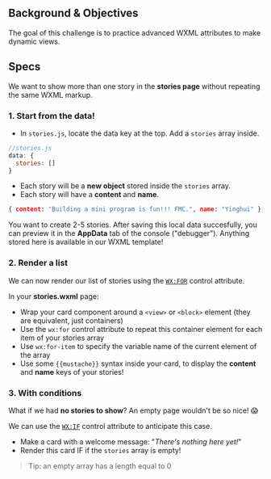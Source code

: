 ## Background & Objectives

The goal of this challenge is to practice advanced WXML attributes to make dynamic views.

## Specs

We want to show more than one story in the **stories page** without repeating the same WXML markup.

### 1. Start from the data!

- In `stories.js`, locate the data key at the top. Add a `stories` array inside.

```js
//stories.js
data: {
  stories: []
}
```

- Each story will be a **new object** stored inside the `stories` array.
- Each story will have a **content** and **name**.

```json
{ content: "Building a mini program is fun!!! FMC.", name: "Yinghui" },
```

You want to create 2-5 stories. After saving this local data succesfully, you can preview it in the **AppData** tab of the console ("debugger"). Anything stored here is available in our WXML template!

### 2. Render a list

We can now render our list of stories using the [`WX:FOR`](https://developers.weixin.qq.com/miniprogram/en/dev/framework/view/wxml/#List-Rendering) control attribute.

In your **stories.wxml** page:

- Wrap your card component around a `<view>` or `<block>` element (they are equivalent, just containers)
- Use the `wx:for` control attribute to repeat this container element for each item of your stories array
- Use `wx:for-item` to specify the variable name of the current element of the array
- Use some `{{mustache}}` syntax inside your card, to display the **content** and **name** keys of your stories!

### 3. With conditions

What if we had **no stories to show**? An empty page wouldn't be so nice! 😱

We can use the [`WX:IF`](https://developers.weixin.qq.com/miniprogram/en/dev/framework/view/wxml/#Condition-Rendering) control attribute to anticipate this case.

- Make a card with a welcome message: "*There's nothing here yet!*"
- Render this card IF if the `stories` array is empty!

> Tip: an empty array has a length equal to 0
